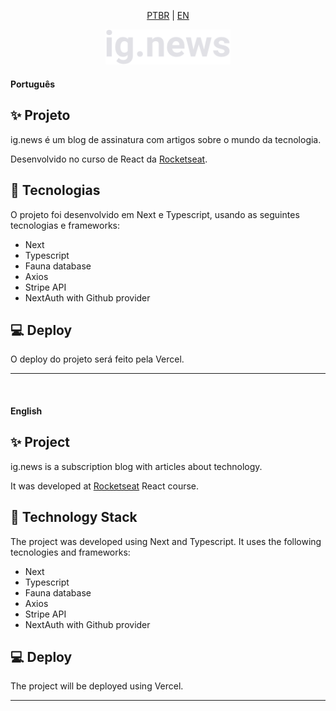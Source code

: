 <div align="center">

[PTBR](#português) | [EN](#english)

<img src="https://github.com/juliaf1/ignews/blob/main/public/images/logo.svg" width="200px">
</div>

#### Português
## ✨ Projeto
ig.news é um blog de assinatura com artigos sobre o mundo da tecnologia.

Desenvolvido no curso de React da [Rocketseat](https://www.rocketseat.com.br/).

## 🚀 Tecnologias
O projeto foi desenvolvido em Next e Typescript, usando as seguintes tecnologias e frameworks:

- Next
- Typescript
- Fauna database
- Axios
- Stripe API
- NextAuth with Github provider

## 💻 Deploy
O deploy do projeto será feito pela Vercel.

***
<br/>

#### English
## ✨ Project
ig.news is a subscription blog with articles about technology.

It was developed at [Rocketseat](https://www.rocketseat.com.br/) React course.

## 🚀 Technology Stack
The project was developed using Next and Typescript. It uses the following tecnologies and frameworks:

- Next
- Typescript
- Fauna database
- Axios
- Stripe API
- NextAuth with Github provider

## 💻 Deploy
The project will be deployed using Vercel.

***
